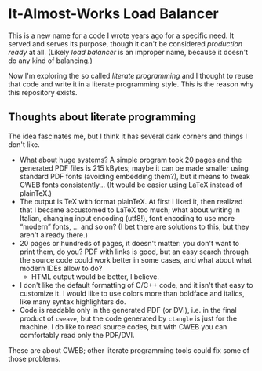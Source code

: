 It-Almost-Works Load Balancer
=============================

This is a new name for a code I wrote years ago for a specific
need. It served and serves its purpose, though it can't be considered
*production ready* at all. (Likely *load balancer* is an improper
name, because it doesn't do any kind of balancing.)

Now I'm exploring the so called *literate programming* and I thought
to reuse that code and write it in a literate programming style. This
is the reason why this repository exists.


Thoughts about literate programming
-----------------------------------

The idea fascinates me, but I think it has several dark corners
and things I don't like.

- What about huge systems? A simple program took 20 pages and the
  generated PDF files is 215 kBytes; maybe it can be made smaller
  using standard PDF fonts (avoiding embedding them?), but it means
  to tweak CWEB fonts consistently... (It would be easier using LaTeX
  instead of plainTeX.)
- The output is TeX with format plainTeX. At first I liked it, then
  realized that I became accustomed to LaTeX too much; what about writing
  in Italian, changing input encoding (utf8!), font encoding to use
  more “modern” fonts, ... and so on? (I bet there are solutions to this,
  but they aren't already there.)
- 20 pages or hundreds of pages, it doesn't matter: you don't want
  to print them, do you? PDF with links is good, but an easy
  search through the source code could work better in some cases,
  and what about what modern IDEs allow to do?
  - HTML output would be better, I believe.
- I don't like the default formatting of C/C++ code, and it isn't that easy to
  customize it. I would like to use colors more than boldface
  and italics, like many syntax highlighters do.
- Code is readable only in the generated PDF (or DVI), i.e. in the
  final product of `cweave`, but the code generated by `ctangle` is
  just for the machine. I do like to read source codes, but with CWEB
  you can comfortably read only the PDF/DVI.


These are about CWEB; other literate programming tools could fix some
of those problems.

